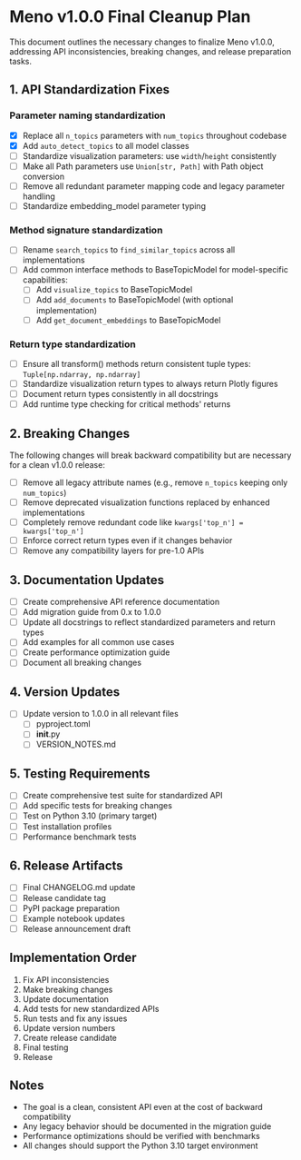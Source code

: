 # Meno v1.0.0 Final Cleanup Plan

This document outlines the necessary changes to finalize Meno v1.0.0, addressing API inconsistencies, breaking changes, and release preparation tasks.

## 1. API Standardization Fixes

### Parameter naming standardization
- [x] Replace all `n_topics` parameters with `num_topics` throughout codebase
- [x] Add `auto_detect_topics` to all model classes
- [ ] Standardize visualization parameters: use `width`/`height` consistently
- [ ] Make all Path parameters use `Union[str, Path]` with Path object conversion
- [ ] Remove all redundant parameter mapping code and legacy parameter handling
- [ ] Standardize embedding_model parameter typing

### Method signature standardization
- [ ] Rename `search_topics` to `find_similar_topics` across all implementations
- [ ] Add common interface methods to BaseTopicModel for model-specific capabilities:
  - [ ] Add `visualize_topics` to BaseTopicModel
  - [ ] Add `add_documents` to BaseTopicModel (with optional implementation)
  - [ ] Add `get_document_embeddings` to BaseTopicModel

### Return type standardization
- [ ] Ensure all transform() methods return consistent tuple types: `Tuple[np.ndarray, np.ndarray]`
- [ ] Standardize visualization return types to always return Plotly figures
- [ ] Document return types consistently in all docstrings
- [ ] Add runtime type checking for critical methods' returns

## 2. Breaking Changes

The following changes will break backward compatibility but are necessary for a clean v1.0.0 release:

- [ ] Remove all legacy attribute names (e.g., remove `n_topics` keeping only `num_topics`)
- [ ] Remove deprecated visualization functions replaced by enhanced implementations
- [ ] Completely remove redundant code like `kwargs['top_n'] = kwargs['top_n']`
- [ ] Enforce correct return types even if it changes behavior
- [ ] Remove any compatibility layers for pre-1.0 APIs

## 3. Documentation Updates

- [ ] Create comprehensive API reference documentation
- [ ] Add migration guide from 0.x to 1.0.0
- [ ] Update all docstrings to reflect standardized parameters and return types
- [ ] Add examples for all common use cases
- [ ] Create performance optimization guide
- [ ] Document all breaking changes

## 4. Version Updates

- [ ] Update version to 1.0.0 in all relevant files
  - [ ] pyproject.toml
  - [ ] __init__.py
  - [ ] VERSION_NOTES.md

## 5. Testing Requirements

- [ ] Create comprehensive test suite for standardized API
- [ ] Add specific tests for breaking changes
- [ ] Test on Python 3.10 (primary target)
- [ ] Test installation profiles
- [ ] Performance benchmark tests

## 6. Release Artifacts

- [ ] Final CHANGELOG.md update
- [ ] Release candidate tag
- [ ] PyPI package preparation
- [ ] Example notebook updates
- [ ] Release announcement draft

## Implementation Order

1. Fix API inconsistencies
2. Make breaking changes
3. Update documentation
4. Add tests for new standardized APIs
5. Run tests and fix any issues
6. Update version numbers
7. Create release candidate
8. Final testing
9. Release

## Notes

- The goal is a clean, consistent API even at the cost of backward compatibility
- Any legacy behavior should be documented in the migration guide
- Performance optimizations should be verified with benchmarks
- All changes should support the Python 3.10 target environment